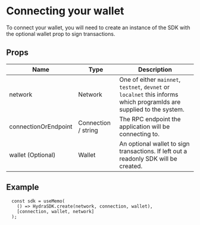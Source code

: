 # Connecting your wallet

To connect your wallet, you will need to create an instance of the SDK with the optional wallet prop to sign transactions.

## Props

| Name                 | Type                | Description                                                                                                          |
| -------------------- | ------------------- | -------------------------------------------------------------------------------------------------------------------- |
| network              | Network             | One of either `mainnet`, `testnet`, `devnet` or `localnet` this informs which programIds are supplied to the system. |
| connectionOrEndpoint | Connection / string | The RPC endpoint the application will be connecting to.                                                              |
| wallet (Optional)    | Wallet              | An optional wallet to sign transactions. If left out a readonly SDK will be created.                                 |

## Example

```
  const sdk = useMemo(
    () => HydraSDK.create(network, connection, wallet),
    [connection, wallet, network]
  );
```
